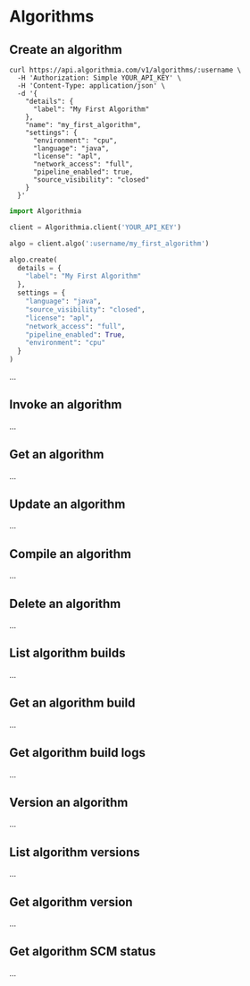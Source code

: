 # Algorithms

## Create an algorithm

```shell
curl https://api.algorithmia.com/v1/algorithms/:username \
  -H 'Authorization: Simple YOUR_API_KEY' \
  -H 'Content-Type: application/json' \
  -d '{
    "details": {
      "label": "My First Algorithm"
    },
    "name": "my_first_algorithm",
    "settings": {
      "environment": "cpu",
      "language": "java",
      "license": "apl",
      "network_access": "full",
      "pipeline_enabled": true,
      "source_visibility": "closed" 
    }
  }'
```

```python
import Algorithmia

client = Algorithmia.client('YOUR_API_KEY')

algo = client.algo(':username/my_first_algorithm')

algo.create(
  details = {
    "label": "My First Algorithm"
  },
  settings = {
    "language": "java",
    "source_visibility": "closed",
    "license": "apl",
    "network_access": "full",
    "pipeline_enabled": True,
    "environment": "cpu"
  }
)
```

...

## Invoke an algorithm

...

## Get an algorithm

...

## Update an algorithm

...

## Compile an algorithm

...

## Delete an algorithm

...

## List algorithm builds

...

## Get an algorithm build

...

## Get algorithm build logs

...

## Version an algorithm

...

## List algorithm versions

...

## Get algorithm version

...

## Get algorithm SCM status

...
